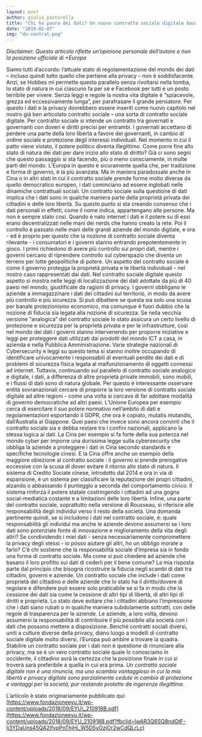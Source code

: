 ```yaml
---
layout: post
author: giulia_pastorella
title: "Chi ha paura dei dati? Un nuovo contratto sociale digitale basato sulla fiducia"
date: "2019-02-07"
img: "du-contrat.png"
---
```


_Disclaimer: Questo articolo riflette un’opinione personale dell’autore e non la posizione ufficiale di +Europa_

Siamo tutti d’accordo: l’attuale stato di regolamentazione del mondo dei dati – incluso quindi tutto quello che pertiene alla privacy – non è soddisfacente. Anzi, se Hobbes mi permette questo parallelo senza rivoltarsi nella tomba, lo stato di natura in cui ciascuno fa per sé e Facebook per tutti è un posto terribile per vivere. Senza leggi e regole la nostra vita digitale è “spiacevole, grezza ed eccessivamente lunga”, per parafrasare il grande pensatore. Per questo i dati e la privacy dovrebbero essere inseriti come nuovo capitolo nel nostro già ben articolato contratto sociale – una sorta di contratto sociale digitale. Per contratto sociale si intende un contratto tra governati e governanti con doveri e diritti precisi per entrambi. I governati accettano di perdere una parte della loro libertà a favore dei governanti, in cambio di ordine sociale e protezione degli interessi individuali. Nel momento in cui il patto viene violato, il potere politico diventa illegittimo. Come porre fine allo stato di natura dei dati per dare inizio allo stato di diritto? Già ci sono segni che questo passaggio si sta facendo, più o meno consciamente, in molte parti del mondo. L’Europa in questo è sicuramente quella che, per tradizione e forma di governo, è la più avanzata. Ma in maniera paradossale anche in Cina o in altri stati in cui il contratto sociale prende forme molto diverse da quello democratico europeo, i dati cominciano ad essere inglobati nelle dinamiche contrattuali sociali. Un contratto sociale sulla questione di dati implica che i dati sono in qualche maniera parte della proprietà privata dei cittadini e delle loro libertà. Su questo punto si sta creando consenso che i dati personali in effetti, come il nome indica, appartengano alle persone. Ma non è sempre stato cosi. Quando è nato internet i dati e il potere su di essi erano decentralizzati nelle mani dei nerds che hanno creato la rete. Poi il controllo è passato nelle mani delle grandi aziende del mondo digitale, e ora - ed è proprio per questo che la nozione di contratto sociale diventa rilevante - i consumatori e i governi stanno entrando prepotentemente in gioco. I primi richiedono di avere più controllo sui propri dati, mentre i governi cercano di riprendere controllo sul cyberspazio che diventa un terreno per lotte geopolitiche di potere. Un aspetto del contratto sociale è come il governo protegga la proprietà privata e le libertà individuali - nel nostro caso rappresentati dai dati. Nel contratto sociale digitale questo aspetto si mostra nelle leggi di localizzazione dei dati adottate da più di 40 paesi nel mondo, giustificate da ragioni di privacy. I governi obbligano le aziende a immagazzinare i dati dei cittadini sul territorio, in modo da avere più controllo e più sicurezza. Si può dibattere se questa sia solo una scusa per banale protezionismo economico, ma comunque è fuori dubbio che la nozione di fiducia sia legata alla nozione di sicurezza. Se nella vecchia versione “analogica” del contratto sociale lo stato assicura un certo livello di protezione e sicurezza per la proprietà privata e per le infrastrutture, così nel mondo dei dati i governi stanno intervenendo per proporre iniziative e leggi per proteggere dati utilizzati dai prodotti del mondo ICT a casa, in azienda e nella Pubblica Amministrazione. Varie strategie nazionali di Cybersecurity e leggi su questo tema si stanno inoltre occupando di identificare univocamente i responsabili di eventuali perdite dei dati e di problemi di sicurezza fisica legata al malfunzionamento di oggetti connessi ad internet. Tuttavia, continuando sul parallelo di contratto sociale analogico e digitale, i dati, a differenza di altre proprietà private immobili, sono mobili, e i flussi di dati sono di natura globale. Per questo è interessante osservare entità sovranazionali cercare di proporre la loro versione di contratto sociale digitale ad altre regioni - come una volta si cercava di far adottare modalità di governo democratiche ad altri paesi. L’Unione Europea per esempio cerca di esercitare il suo potere normativo nell’ambito di dati e regolamentazioni esportando il GDPR, che ora è copiato, mutatis mutandis, dall’Australia al Giappone. Quei paesi che invece sono ancora convinti che il contratto sociale sia e debba restare tra i confini nazionali, applicano la stessa logica ai dati. La Cina per esempio si fa forte della sua potenza nel mondo cyber per imporre una durissima legge sulla cybersecurity che obbliga la aziende a proteggere i dati in Cina secondo standards e specifiche tecnologie cinesi. E la Cina offre anche un esempio della maggiore obiezione al contratto sociale : il governo si prende prerogative eccessive con la scusa di dover evitare il ritorno allo stato di natura. Il sistema di Credito Sociale cinese, introdotto dal 2014 e ora in via di espansione, è un sistema per classificare la reputazione dei propri cittadini, alzando o abbassando il punteggio a seconda del comportamento civico. Il sistema rinforza il potere statale costringendo i cittadini ad una gogna social-mediatica costante e a limitazioni delle loro libertà. Infine, una parte del contratto sociale, soprattutto nella versione di Rousseau, si riferisce alle responsabilità degli individui verso il resto della società. Una domanda pertinente quindi, se si includono i dati nel contratto sociale, è: quale responsabilità gli individui ma anche le aziende devono assumersi se i loro dati sono potenziale fonte di innovazione e miglioramento della vita degli altri? Se condividendo i miei dati - senza necessariamente compromettere la privacy degli stessi - io posso aiutare gli altri, ho un obbligo morale a farlo? C’è chi sostiene che la responsabilità sociale d’impresa sia in fondo una forma di contratto sociale. Ma come si può chiedere ad aziende che basano il loro profitto sui dati di cederli per il bene comune? La mia risposta parte dal principio che bisogna ricostruire la fiducia negli scambi di dati tra cittadini, governi e aziende. Un contratto sociale che include i dati come proprietà del cittadino e delle aziende che lo stato ha il diritto/dovere di regolare e difendere può essere solo praticabile se si fa in modo che la cessione dei dati sia come la cessione di altri tipi di libertà, di altri tipi di diritti e proprietà. Lo stato deve evitare che i cittadini abbiano l’impressione che i dati siano rubati o in qualche maniera subdolamente sottratti, con delle regole di trasparenza per le aziende. Le aziende, a loro volta, devono assumersi la responsabilità di contribuire il più possibile alla società con i dati che possono mettere a disposizione. Benchè contratti sociali diversi, uniti a culture diverse della privacy, diano luogo a modelli di contratto sociale digitale molto diversi, l’Europa può ambire a trovare la quadra. Stabilire un contratto sociale per i dati non è questione di rinunciare alla privacy, ma se è un vero contratto sociale quale lo conosciamo in occidente, il cittadino avrà la certezza che la posizione finale in cui si troverà sarà preferibile a quella in cui era prima. _Un contratto sociale digitale non è una rinuncia, ma uno scambio vantaggioso in cui la mia libertà e privacy digitale sono parzialmente cedute in cambio di protezione e vantaggi per la società, pur restando protette da ingerenze illegittime._  

L’articolo è stato originariamente pubblicato qui: [https://www.fondazioneeyu.it/wp-content/uploads/2018/09/EYU\_210918B.pdf](https://www.fondazioneeyu.it/wp-content/uploads/2018/09/EYU_210918B.pdf?fbclid=IwAR3Q6SQ8ndGtF-Ij3YDaUns45QA2IfypPnThjHi_W5D5yOzjOr2wCdQLrLc)
